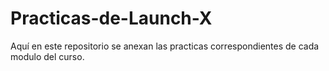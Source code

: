 # Practicas-de-Launch-X
Aquí en este repositorio se anexan las practicas correspondientes de cada modulo del curso.
